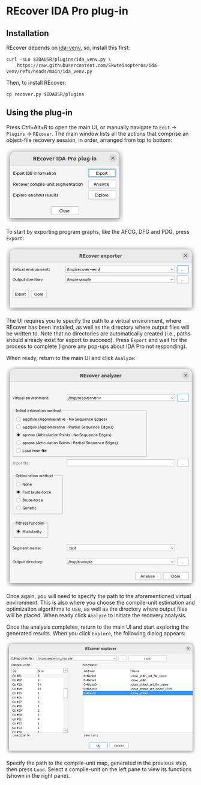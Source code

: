 # REcover IDA Pro plug-in

## Installation

REcover depends on [ida-venv](https://github.com/Skwteinopteros/ida-venv), so,
install this first:

    curl -sLo $IDAUSR/plugins/ida_venv.py \
        https://raw.githubusercontent.com/Skwteinopteros/ida-venv/refs/heads/main/ida_venv.py

Then, to install REcover:

    cp recover.py $IDAUSR/plugins


## Using the plug-in

Press Ctrl+Alt+R to open the main UI, or manually navigate to `Edit` &rarr;
`Plugins` &rarr; `REcover`. The main window lists all the actions that comprise
an object-file recovery session, in order, arranged from top to bottom:

![main](images/main.png)

To start by exporting program graphs, like the AFCG, DFG and PDG, press `Export`:

![export](images/export.png)

The UI requires you to specify the path to a virtual environment, where REcover
has been installed, as well as the directory where output files will be written
to. Note that no directories are automatically created (i.e., paths should
already exist for export to succeed). Press `Export` and wait for the process to
complete (ignore any pop-ups about IDA Pro not responding).

When ready, return to the main UI and click `Analyze`:

![analyze](images/analyze.png)

Once again, you will need to specify the path to the aforementioned virtual
environment. This is also where you choose the compile-unit estimation and
optimization algorithms to use, as well as the directory where output files will
be placed. When ready click `Analyze` to initiate the recovery analysis.

Once the analysis completes, return to the main UI and start exploring the
generated results. When you click `Explore`, the following dialog appears:

![explore](images/explore.png)

Specify the path to the compile-unit map, generated in the previous step, then
press `Load`. Select a compile-unit on the left pane to view its functions (shown
in the right pane).
